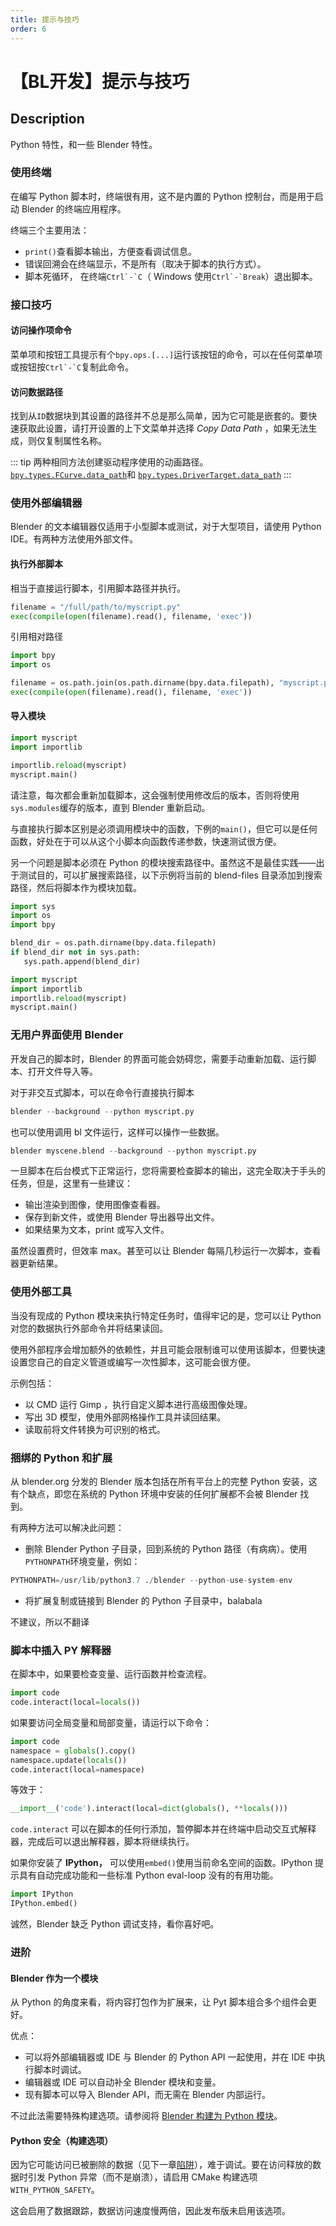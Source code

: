 ```yaml
---
title: 提示与技巧
order: 6
---
```


# 【BL开发】提示与技巧

## Description

Python 特性，和一些 Blender 特性。

### 使用终端

在编写 Python 脚本时，终端很有用，这不是内置的 Python 控制台，而是用于启动 Blender 的终端应用程序。

终端三个主要用法：

- `print()`查看脚本输出，方便查看调试信息。
- 错误回溯会在终端显示，不是所有（取决于脚本的执行方式）。
- 脚本死循环， 在终端`` Ctrl`-`C ``（ Windows 使用`` Ctrl`-`Break ``）退出脚本。

### 接口技巧

#### 访问操作项命令

菜单项和按钮工具提示有个`bpy.ops.[...]`运行该按钮的命令，可以在任何菜单项或按钮按`` Ctrl`-`C ``复制此命令。

#### 访问数据路径

找到从`ID`数据块到其设置的路径并不总是那么简单，因为它可能是嵌套的。要快速获取此设置，请打开设置的上下文菜单并选择 _Copy Data Path_
，如果无法生成，则仅复制属性名称。

::: tip
两种相同方法创建驱动程序使用的动画路径。
[`bpy.types.FCurve.data_path`](https://docs.blender.org/api/current/bpy.types.FCurve.html#bpy.types.FCurve.data_path "bpy.types.FCurve.data_path")和
[`bpy.types.DriverTarget.data_path`](https://docs.blender.org/api/current/bpy.types.DriverTarget.html#bpy.types.DriverTarget.data_path "bpy.types.DriverTarget.data_path")
:::

### 使用外部编辑器

Blender 的文本编辑器仅适用于小型脚本或测试，对于大型项目，请使用 Python IDE。有两种方法使用外部文件。

#### 执行外部脚本

相当于直接运行脚本，引用脚本路径并执行。

```python
filename = "/full/path/to/myscript.py"
exec(compile(open(filename).read(), filename, 'exec'))
```

引用相对路径

```python
import bpy
import os

filename = os.path.join(os.path.dirname(bpy.data.filepath), "myscript.py")
exec(compile(open(filename).read(), filename, 'exec'))
```

#### 导入模块

```python
import myscript
import importlib

importlib.reload(myscript)
myscript.main()
```

请注意，每次都会重新加载脚本，这会强制使用修改后的版本，否则将使用`sys.modules`缓存的版本，直到 Blender 重新启动。

与直接执行脚本区别是必须调用模块中的函数，下例的`main()`，但它可以是任何函数，好处在于可以从这个小脚本向函数传递参数，快速测试很方便。

另一个问题是脚本必须在 Python 的模块搜索路径中。虽然这不是最佳实践——出于测试目的，可以扩展搜索路径，以下示例将当前的 blend-files
目录添加到搜索路径，然后将脚本作为模块加载。

```python
import sys
import os
import bpy

blend_dir = os.path.dirname(bpy.data.filepath)
if blend_dir not in sys.path:
   sys.path.append(blend_dir)

import myscript
import importlib
importlib.reload(myscript)
myscript.main()
```

### 无用户界面使用 Blender

开发自己的脚本时，Blender 的界面可能会妨碍您，需要手动重新加载、运行脚本、打开文件导入等。

对于非交互式脚本，可以在命令行直接执行脚本

```python
blender --background --python myscript.py
```

也可以使用调用 bl 文件运行，这样可以操作一些数据。

```python
blender myscene.blend --background --python myscript.py
```

一旦脚本在后台模式下正常运行，您将需要检查脚本的输出，这完全取决于手头的任务，但是，这里有一些建议：

- 输出渲染到图像，使用图像查看器。
- 保存到新文件，或使用 Blender 导出器导出文件。
- 如果结果为文本，print 或写入文件。

虽然设置费时，但效率 max。甚至可以让 Blender 每隔几秒运行一次脚本，查看器更新结果。

### 使用外部工具

当没有现成的 Python 模块来执行特定任务时，值得牢记的是，您可以让 Python 对您的数据执行外部命令并将结果读回。

使用外部程序会增加额外的依赖性，并且可能会限制谁可以使用该脚本，但要快速设置您自己的自定义管道或编写一次性脚本，这可能会很方便。

示例包括：

- 以 CMD 运行 Gimp ，执行自定义脚本进行高级图像处理。
- 写出 3D 模型，使用外部网格操作工具并读回结果。
- 读取前将文件转换为可识别的格式。

### 捆绑的 Python 和扩展

从 blender.org 分发的 Blender 版本包括在所有平台上的完整 Python 安装，这有个缺点，即您在系统的 Python 环境中安装的任何扩展都不会被 Blender 找到。

有两种方法可以解决此问题：

- 删除 Blender Python 子目录，回到系统的 Python 路径（有病病）。使用`PYTHONPATH`环境变量，例如：

```python
PYTHONPATH=/usr/lib/python3.7 ./blender --python-use-system-env

```

- 将扩展复制或链接到 Blender 的 Python 子目录中，balabala

不建议，所以不翻译

### 脚本中插入 PY 解释器

在脚本中，如果要检查变量、运行函数并检查流程。

```python
import code
code.interact(local=locals())
```

如果要访问全局变量和局部变量，请运行以下命令：

```python
import code
namespace = globals().copy()
namespace.update(locals())
code.interact(local=namespace)
```

等效于：

```python
__import__('code').interact(local=dict(globals(), **locals()))

```

`code.interact` 可以在脚本的任何行添加，暂停脚本并在终端中启动交互式解释器，完成后可以退出解释器，脚本将继续执行。

如果你安装了 **IPython，** 可以使用`embed()`使用当前命名空间的函数。IPython 提示具有自动完成功能和一些标准 Python
eval-loop 没有的有用功能。

```python
import IPython
IPython.embed()
```

诚然，Blender 缺乏 Python 调试支持，看你喜好吧。

### 进阶

#### Blender 作为一个模块

从 Python 的角度来看，将内容打包作为扩展来，让 Pyt 脚本组合多个组件会更好。

优点：

- 可以将外部编辑器或 IDE 与 Blender 的 Python API 一起使用，并在 IDE 中执行脚本时调试。
- 编辑器或 IDE 可以自动补全 Blender 模块和变量。
- 现有脚本可以导入 Blender API，而无需在 Blender 内部运行。

不过此法需要特殊构建选项。请参阅将 [Blender 构建为 Python 模块](https://wiki.blender.org/wiki/Building_Blender/Other/BlenderAsPyModule)。

#### Python 安全（构建选项）

因为它可能访问已被删除的数据（见下一章[陷阱](https://docs.blender.org/api/current/info_gotcha.html)），难于调试。要在访问释放的数据时引发 Python 异常（而不是崩溃），请启用 CMake 构建选项`WITH_PYTHON_SAFETY`。

这会启用了数据跟踪，数据访问速度慢两倍，因此发布版未启用该选项。
